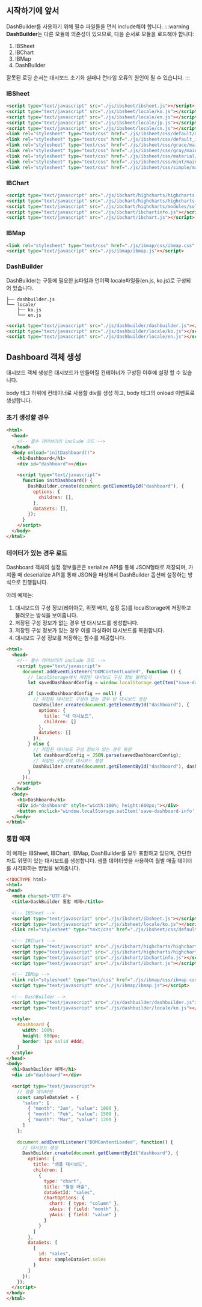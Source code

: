 ## 시작하기에 앞서

DashBuilder를 사용하기 위해 필수 파일들을 먼저 include해야 합니다.
:::warning
**DashBuilder**는 다른 모듈에 의존성이 있으므로, 다음 순서로 모듈을 로드해야 합니다:

1. IBSheet
2. IBChart
3. IBMap
4. DashBuilder

잘못된 로딩 순서는 대시보드 초기화 실패나 런타임 오류의 원인이 될 수 있습니다.
:::


### IBSheet

```html
<script type="text/javascript" src="./js/ibsheet/ibsheet.js"></script>
<script type="text/javascript" src="./js/ibsheet/locale/ko.js"></script>
<script type="text/javascript" src="./js/ibsheet/locale/en.js"></script>
<script type="text/javascript" src="./js/ibsheet/locale/jp.js"></script>
<script type="text/javascript" src="./js/ibsheet/locale/cn.js"></script>
<link rel="stylesheet" type="text/css" href="./js/ibsheet/css/default/main.css"/>
<link rel="stylesheet" type="text/css" href="./js/ibsheet/css/default_img/main.css"/>
<link rel="stylesheet" type="text/css" href="./js/ibsheet/css/grace/main.css"/>
<link rel="stylesheet" type="text/css" href="./js/ibsheet/css/gray/main.css"/>
<link rel="stylesheet" type="text/css" href="./js/ibsheet/css/material/main.css"/>
<link rel="stylesheet" type="text/css" href="./js/ibsheet/css/mint/main.css"/>
<link rel="stylesheet" type="text/css" href="./js/ibsheet/css/simple/main.css"/>
```

### IBChart

```html
<script type="text/javascript" src="./js/ibchart/highcharts/highcharts.js"></script>
<script type="text/javascript" src="./js/ibchart/highcharts/highcharts-more.js"></script>
<script type="text/javascript" src="./js/ibchart/highcharts/modules/solid-gauge.js"></script>
<script type="text/javascript" src="./js/ibchart/ibchartinfo.js"></script>
<script type="text/javascript" src="./js/ibchart/ibchart.js"></script>
```

### IBMap

```html
<link rel="stylesheet" type="text/css" href="./js/ibmap/css/ibmap.css" />
<script type="text/javascript" src="./js/ibmap/ibmap.js"></script>
```

### DashBuilder

DashBuilder는 구동에 필요한 js파일과 언어팩 locale파일들(en.js, ko.js)로 구성되어 있습니다.

```
├── dashbuilder.js
└── locale/
    ├── ko.js
    └── en.js
```

```html
<script type="text/javascript" src="./js/dashbuilder/dashbuilder.js"></script>
<script type="text/javascript" src="./js/dashbuilder/locale/ko.js"></script>
<script type="text/javascript" src="./js/dashbuilder/locale/en.js"></script>
```

## Dashboard 객체 생성

대시보드 객체 생성은 대시보드가 만들어질 컨테이너가 구성된 이후에 설정 할 수 있습니다.

body 태그 하위에 컨테이너로 사용할 div를 생성 하고, body 태그의 onload 이벤트로 생성합니다.

### 초기 생성할 경우

```html
<html>
  <head>
    <!-- 필수 라이브러리 include 코드 -->
  </head>
  <body onload="initDashboard()">
    <h1>Dashboard</h1>
    <div id="dashboard"></div>
    
    <script type="text/javascript">
      function initDashboard() {
        DashBuilder.create(document.getElementById("dashboard"), {
          options: {
            children: [],
          },
          dataSets: [],
        });
      }
    </script>
  </body>
</html>
```

### 데이터가 있는 경우 로드

Dashboard 객체의 설정 정보들은은 serialize API를 통해 JSON형태로 저장되며, 가져올 때 deserialize API를 통해 JSON을 파싱해서 DashBuilder 옵션에 설정하는 방식으로 진행됩니다.

아래 예제는:

1. 대시보드의 구성 정보(레이아웃, 위젯 배치, 설정 등)를 localStorage에 저장하고 불러오는 방식을 보여줍니다.
2. 저장된 구성 정보가 없는 경우 빈 대시보드를 생성합니다.
3. 저장된 구성 정보가 있는 경우 이를 파싱하여 대시보드를 복원합니다.
4. 대시보드 구성 정보를 저장하는 함수를 제공합니다.

```html
<html>
  <head>
    <!-- 필수 라이브러리 include 코드 -->
    <script type="text/javascript">
      document.addEventListener("DOMContentLoaded", function () {
        // localStorage에서 저장된 대시보드 구성 정보 불러오기
        let savedDashboardConfig = window.localStorage.getItem("save-dashboard-info");

        if (savedDashboardConfig == null) {
          // 저장된 대시보드 구성이 없는 경우 빈 대시보드 생성          
          DashBuilder.create(document.getElementById("dashboard"), {
            options: {
              title: "새 대시보드",
              children: []
            },
            dataSets: []
          });
        } else {
          // 저장된 대시보드 구성 정보가 있는 경우 복원
          let dashboardConfig = JSON.parse(savedDashboardConfig);
          // 저장된 구성으로 대시보드 생성
          DashBuilder.create(document.getElementById("dashboard"), dashboardConfig);
        }
      });
    </script>
  </head>
  <body>
    <h1>Dashboard</h1>
    <div id="dashboard" style="width:100%; height:600px;"></div>
    <button onclick="window.localStorage.setItem('save-dashboard-info', DashBuilder.get().serialize());">대시보드 저장</button>
  </body>
</html>
```

### 통합 예제

이 예제는 IBSheet, IBChart, IBMap, DashBuilder를 모두 포함하고 있으며, 간단한 차트 위젯이 있는 대시보드를 생성합니다. 샘플 데이터셋을 사용하여 월별 매출 데이터를 시각화하는 방법을 보여줍니다.
```html
<!DOCTYPE html>
<html>
<head>
  <meta charset="UTF-8">
  <title>DashBuilder 통합 예제</title>
  
  <!-- IBSheet -->
  <script type="text/javascript" src="./js/ibsheet/ibsheet.js"></script>
  <script type="text/javascript" src="./js/ibsheet/locale/ko.js"></script>
  <link rel="stylesheet" type="text/css" href="./js/ibsheet/css/default/main.css"/>
  
  <!-- IBChart -->
  <script type="text/javascript" src="./js/ibchart/highcharts/highcharts.js"></script>
  <script type="text/javascript" src="./js/ibchart/highcharts/highcharts-more.js"></script>
  <script type="text/javascript" src="./js/ibchart/ibchartinfo.js"></script>
  <script type="text/javascript" src="./js/ibchart/ibchart.js"></script>
  
  <!-- IBMap -->
  <link rel="stylesheet" type="text/css" href="./js/ibmap/css/ibmap.css" />
  <script type="text/javascript" src="./js/ibmap/ibmap.js"></script>
  
  <!-- DashBuilder -->
  <script type="text/javascript" src="./js/dashbuilder/dashbuilder.js"></script>
  <script type="text/javascript" src="./js/dashbuilder/locale/ko.js"></script>
  
  <style>
    #dashboard {
      width: 100%;
      height: 800px;
      border: 1px solid #ddd;
    }
  </style>
</head>
<body>
  <h1>DashBuilder 예제</h1>
  <div id="dashboard"></div>
  
  <script type="text/javascript">
    // 샘플 데이터셋
    const sampleDataSet = {
      "sales": [
        { "month": "Jan", "value": 1000 },
        { "month": "Feb", "value": 1500 },
        { "month": "Mar", "value": 1200 }
      ]
    };
    
    document.addEventListener("DOMContentLoaded", function() {
      // 대시보드 생성
      DashBuilder.create(document.getElementById("dashboard"), {
        options: {
          title: "샘플 대시보드",
          children: [
            {
              type: "chart",
              title: "월별 매출",
              dataSetId: "sales",
              chartOptions: {
                chart: { type: "column" },
                xAxis: { field: "month" },
                yAxis: { field: "value" }
              }
            }
          ]
        },
        dataSets: [
          {
            id: "sales",
            data: sampleDataSet.sales
          }
        ]
      });
    });
  </script>
</body>
</html>
```